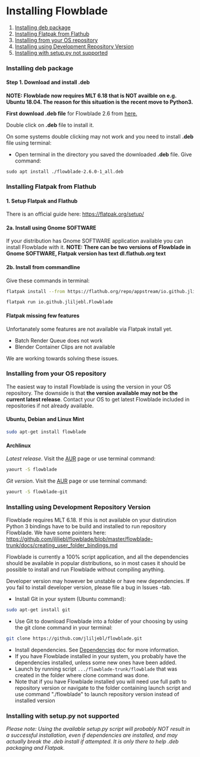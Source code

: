 # Installing Flowblade #

1. [Installing deb package](./INSTALLING.md#installing-deb-package)
  1. [Installing Flatpak from Flathub](./INSTALLING.md#installing-flatpak-from-flathub)
  1. [Installing from your OS repository](./INSTALLING.md#installing-from-your-os-repository)
  1. [Installing using Development Repository Version](./INSTALLING.md#installing-using-development-repository-version)
  1. [Installing with setup.py not supported](./INSTALLING.md#installing-with-setuppy-not-supported)   
### Installing deb package

#### Step 1. Download and install .deb 
**NOTE: Flowblade now requires MLT 6.18 that is NOT availble on e.g. Ubuntu 18.04. The reason for this situation is the recent move to Python3.**

**First download .deb file** for Flowblade 2.6 from <a href="https://github.com/jliljebl/flowblade/releases">here.</a>

Double click on <b>.deb</b> file to install it. 

On some systems double clicking may not work and you need to install <b>.deb</b> file using terminal:

<ul>
	<li>	<p>Open terminal in the directory you saved the  downloaded <b>.deb</b> file. Give command:	</li>
</ul>

    sudo apt install ./flowblade-2.6.0-1_all.deb


### Installing Flatpak from Flathub

#### 1. Setup Flatpak and Flathub
There is an official guide here: https://flatpak.org/setup/

#### 2a. Install using Gnome SOFTWARE
If your distribution has Gnome SOFTWARE application available you can install Flowblade with it.
**NOTE: There can be two versions of Flowblade in Gnome SOFTWARE, Flatpak version has text dl.flathub.org text**

#### 2b. Install from commandline
Give these commands in terminal:

```bash
flatpak install --from https://flathub.org/repo/appstream/io.github.jliljebl.Flowblade.flatpakref
```

```bash
flatpak run io.github.jliljebl.Flowblade
```


#### Flatpak missing few features
Unfortanately some features are not available via Flatpak install yet.

* Batch Render Queue does not work
* Blender Container Clips are not available

We are working towards solving these issues.


### Installing from your OS repository

The easiest way to install Flowblade is using the version in your OS repository. The downside is that **the version available may not be the current latest release**. Contact your OS to get latest Flowblade included in repositories if not already available.

#### Ubuntu, Debian and Linux Mint

```bash
sudo apt-get install flowblade
```
#### Archlinux

_Latest release_. Visit the <a href="https://aur.archlinux.org/packages/flowblade/">AUR</a> page or use terminal command:
```bash
yaourt -S flowblade
```

_Git version_. Visit the <a href="https://aur.archlinux.org/packages/flowblade-git/">AUR</a> page or use terminal command:
```bash
yaourt -S flowblade-git
```

### Installing using Development Repository Version

Flowblade requires MLT 6.18. If this is not available on your distirution Python 3 bindings have to be build and installed to run repository Flowblade. We have some pointers here: https://github.com/jliljebl/flowblade/blob/master/flowblade-trunk/docs/creating_user_folder_bindings.md 

Flowblade is currently a 100% script application, and all the dependencies should be available in popular distributions, so in most cases it should be possible to install and run Flowblade without compiling anything.

Developer version may however be unstable or have new dependencies. If you fail to install developer version, please file a bug in Issues -tab.
  * Install Git in your system (Ubuntu command):
```bash
sudo apt-get install git
```
  * Use Git to download Flowblade into a folder of your choosing by using the git clone command in your terminal:
```bash
git clone https://github.com/jliljebl/flowblade.git
```
  * Install dependencies. See   [Dependencies](DEPENDENCIES.md) doc for more information.
  * If you have Flowblade installed in your system, you probably have the dependencies installed, unless some new ones have been added.
  * Launch by running script ``.../flowblade-trunk/flowblade`` that was created in the folder where clone command was done.
  * Note that if you have Flowblade installed you will need use full path to repository version or navigate to the folder containing launch script and use command "./flowblade" to launch repository version instead of installed version
 
 
 ### Installing with setup.py not supported
*Please note: Using the available setup.py script will probably NOT result in a successful installation, even if dependencies are installed, and may actually break the .deb install if attempted. It is only there to help .deb packaging and Flatpak.* 
